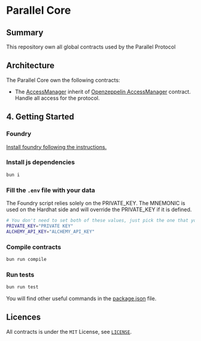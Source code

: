 # Parallel Core

## Summary

This repository own all global contracts used by the Parallel Protocol

## Architecture

The Parallel Core own the following contracts:

- The [AccessManager](./contracts/access/AccessManager.sol) inherit of
  [Openzeppelin AccessManager](https://github.com/OpenZeppelin/openzeppelin-contracts/blob/master/contracts/access/manager/AccessManager.sol)
  contract. Handle all access for the protocol.

## 4. Getting Started

### Foundry

[Install foundry following the instructions.](https://book.getfoundry.sh/getting-started/installation)

### Install js dependencies

```bash
bun i
```

### Fill the `.env` file with your data

The Foundry script relies solely on the PRIVATE_KEY. The MNEMONIC is used on the Hardhat side and will override the
PRIVATE_KEY if it is defined.

```bash
# You don't need to set both of these values, just pick the one that you prefer and set that one
PRIVATE_KEY="PRIVATE KEY"
ALCHEMY_API_KEY="ALCHEMY_API_KEY"
```

### Compile contracts

```bash
bun run compile
```

### Run tests

```bash
bun run test
```

You will find other useful commands in the [package.json](./package.json) file.

## Licences

All contracts is under the `MIT` License, see [`LICENSE`](./LICENSE).
